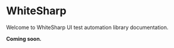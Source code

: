 WhiteSharp
==========

Welcome to WhiteSharp UI test automation library documentation.

**Coming soon.**

